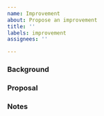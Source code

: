```yaml
---
name: Improvement
about: Propose an improvement
title: ''
labels: improvement
assignees: ''

---
```


### Background



### Proposal



### Notes

